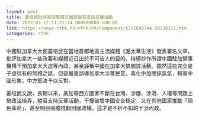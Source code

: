 ```yaml
---
layout: post
title: 叢培武批評美加等西方國家縱容支持反華活動
date: 2023-03-17 11:21:24.000000000 +08:00
link: https://news.rthk.hk/rthk/ch/component/k2/1692344-20230317.htm
categories: rthk
---
```


中國駐加拿大大使叢培武在當地首都地區主流媒體《渥太華生活》發表署名文章，批評加拿大一些政客和媒體近日出於不可告人的目的，持續炒作所謂中國駐加領事機構干預加拿大大選等內政，甚至誣稱中國在加拿大搞間諜活動。雖然這些完全是子虛烏有的無稽之談，但卻嚴重誤導加拿大涉華民意，毒化中加關係氣氛，損害中國形象。中方堅決予以反對。

叢培武又說，長期以來，美加等西方國家不斷在台灣、涉疆、涉港、人權等問題上搞政治操弄，縱容支持反華活動，干擾破壞中國安全穩定，又在其他國家推動「顔色革命」，甚至明目張膽推翻別國政權，這才是不折不扣的干涉內政。
